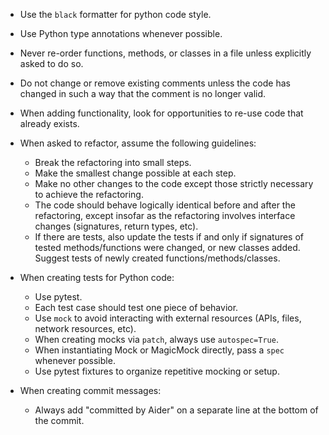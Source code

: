 - Use the `black` formatter for python code style.

- Use Python type annotations whenever possible.

- Never re-order functions, methods, or classes in a file
  unless explicitly asked to do so.

- Do not change or remove existing comments unless the code
  has changed in such a way that the comment is no longer valid.

- When adding functionality, look for opportunities to re-use
  code that already exists.

- When asked to refactor, assume the following guidelines:
  - Break the refactoring into small steps.
  - Make the smallest change possible at each step.
  - Make no other changes to the code except those strictly
    necessary to achieve the refactoring.
  - The code should behave logically identical before and
    after the refactoring, except insofar as the refactoring
    involves interface changes (signatures, return types, etc).
  - If there are tests, also update the tests if and only if
    signatures of tested methods/functions were changed, or
    new classes added. Suggest tests of newly created
    functions/methods/classes.

- When creating tests for Python code:
  - Use pytest.
  - Each test case should test one piece of behavior.
  - Use `mock` to avoid interacting with external resources
    (APIs, files, network resources, etc).
  - When creating mocks via `patch`, always use `autospec=True`.
  - When instantiating Mock or MagicMock directly, pass a `spec` whenever possible.
  - Use pytest fixtures to organize repetitive mocking or setup.

- When creating commit messages:
  - Always add "committed by Aider" on a separate line at the bottom of
    the commit.
